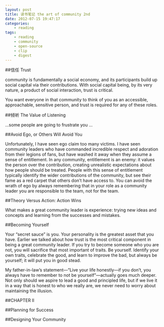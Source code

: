 ```yaml
--- 
layout: post
title: 读书笔记 the art of community 2nd
date: 2012-07-15 19:47:17
categories: 
    - reading
tags: 
    - reading
    - community
    - open-source
    - clip
    - digest
---
```

##信任 Trust

community is fundamentally a social economy, and its participants build up social capital via their contributions. With social capital being, by its very nature, a product of social interaction, trust is critical. 

You want everyone in that community to think of you as an accessible, approachable, sensitive person, and trust is required for any of these roles.

##倾听 The Value of Listening

...some people are going to frustrate you ...

##Avoid Ego, or Others Will Avoid You

Unfortunately, I have seen ego claim too many victims. I have seen community leaders who have commanded incredible respect and adoration from their legions of fans, but have washed it away when they assume a sense of entitlement. In any community, entitlement is an enemy: it values the person over the contribution, creating unrealistic expectations about how people should be treated. People with this sense of entitlement typically identify the wider contributions of the community, but see their fame as a red carpet that others don’t have access to. You can avoid the wrath of ego by always remembering that in your role as a community
leader you are responsible to the team, not for the team.

##Theory Versus Action: Action Wins

What makes a great community leader is experience: trying new ideas and concepts and learning from the successes and mistakes.

##Becoming Yourself

Your “secret sauce” is you. Your personality is the greatest asset that you have. Earlier we talked about how trust is the most critical component in being a great community leader. If you try to become someone who you are not, you will sacrifice that most important of traits. Be yourself. Identify your own traits, celebrate the good, and learn to improve the bad, but always be yourself; it will put you in good stead.

My father-in-law’s statement—“Live your life honestly—if you don’t, you always have to remember to not be yourself”—actually goes much deeper. Not only should we aspire to lead a good and principled life, but if we live it in a way that is honest to who we really are, we never need to worry about maintaining the illusion.

##CHAPTER II

##Planning for Success

##Designing Your Community
